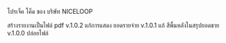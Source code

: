 ﻿โปรเจ็ค โค็ด ของ บริษัท NICELOOP

สร้างรายงานเป็นไฟล์ pdf
v.1.0.2 
	แก้การแสดง ยอดรายจ่าย
v.1.0.1 
	แก้ สีพื้นหลังในสรุปยอดขาย
v.1.0.0 
	ปล่อยไฟล์
